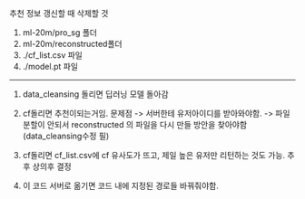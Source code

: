 추천 정보 갱신할 때 삭제할 것
1. ml-20m/pro_sg 폴더
2. ml-20m/reconstructed폴더
3. ./cf_list.csv 파일
4. ./model.pt 파일
---

1. data_cleansing 돌리면 딥러닝 모델 돌아감
2. cf돌리면 추천이되는거임.   문제점 -> 서버한테 유저아이디를 받아와야함.
				-> 파일 분할이 안되서 reconstructed 의 파일을 다시 만들 방안을 찾아야함(data_cleansing수정 필)
3. cf돌리면 cf_list.csv에 cf 유사도가 뜨고,
제일 높은 유저만 리턴하는 것도 가능. 추후 상의후 결정


4. 이 코드 서버로 옮기면 코드 내에 지정된 경로들 바꿔줘야함.
